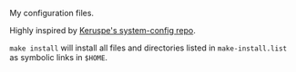 My configuration files.

Highly inspired by [Keruspe's system-config repo](https://github.com/Keruspe/system-config).

`make install` will install all files and directories listed in `make-install.list` as symbolic links in `$HOME`.
